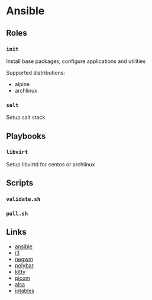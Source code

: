 # Ansible

## Roles

### `init`

Install base packages, configure applications and utilities

Supported distributions:

- alpine
- archlinux

### `salt`

Setup salt stack

## Playbooks

### `libvirt`

Setup libvirtd for centos or archlinux

## Scripts

### `validate.sh`
### `pull.sh`

## Links

- [ansible](https://www.ansible.com/)
- [i3](https://i3wm.org/)
- [negwm](https://github.com/neg-serg/negwm)
- [polybar](https://polybar.github.io/)
- [kitty](https://github.com/kovidgoyal/kitty)
- [picom](https://wiki.archlinux.org/title/Picom)
- [alsa](https://wiki.archlinux.org/title/Advanced_Linux_Sound_Architecture)
- [iptables](https://wiki.archlinux.org/title/Iptables)
